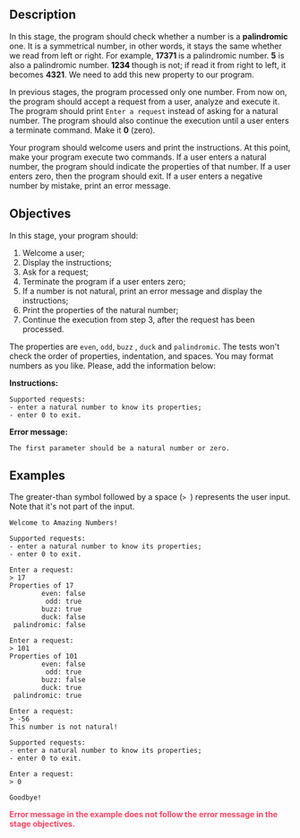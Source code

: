 <h2>Description</h2>

<p>In this stage, the program should check whether a number is a <strong>palindromic </strong>one. It is a symmetrical number, in other words, it stays the same whether we read from left or right. For example, <strong>17371 </strong>is a palindromic number. <strong>5</strong> is also a palindromic number. <strong><span style="color: #000000;">1234</span> </strong>though is not; if read it from right to left, it becomes <strong>4321</strong>. We need to add this new property to our program.</p>

<p>In previous stages, the program processed only one number. From now on, the program should accept a request from a user, analyze and execute it. The program should print <code>Enter a request</code> instead of asking for a natural number. The program should also continue the execution until a user enters a terminate command. Make it <strong>0</strong> (zero).</p>

<p>Your program should welcome users and print the instructions. At this point, make your program execute two commands. If a user enters a natural number, the program should indicate the properties of that number. If a user enters zero, then the program should exit. If a user enters a negative number by mistake, print an error message.</p>

<h2>Objectives</h2>

<p>In this stage, your program should:</p>

<ol>
	<li>Welcome a user;</li>
	<li>Display the instructions;</li>
	<li>Ask for a request;</li>
	<li>Terminate the program if a user enters zero;</li>
	<li>If a number is not natural, print an error message and display the instructions;</li>
	<li>Print the properties of the natural number;</li>
	<li>Continue the execution from step 3, after the request has been processed.</li>
</ol>

<p>The properties are <code>even</code>, <code>odd</code>, <code>buzz</code> , <code>duck</code> and <code>palindromic</code>. The tests won't check the order of properties, indentation, and spaces. You may format numbers as you like. Please, add the information below:</p>

<p><strong>Instructions:</strong></p>

<pre><code class="language-no-highlight">Supported requests:
- enter a natural number to know its properties; 
- enter 0 to exit.</code></pre>

<p><strong>Error message:</strong></p>

<pre><code class="language-no-highlight">The first parameter should be a natural number or zero.</code></pre>

<h2>Examples</h2>

<p>The greater-than symbol followed by a space (<code>&gt; </code>) represents the user input. Note that it's not part of the input.</p>

<pre><code class="language-no-highlight">Welcome to Amazing Numbers!

Supported requests:
- enter a natural number to know its properties; 
- enter 0 to exit.

Enter a request:
&gt; 17
Properties of 17
        even: false
         odd: true
        buzz: true
        duck: false
 palindromic: false

Enter a request:
&gt; 101
Properties of 101
        even: false
         odd: true
        buzz: false
        duck: true
 palindromic: true

Enter a request:
&gt; -56
This number is not natural!

Supported requests:
- enter a natural number to know its properties; 
- enter 0 to exit.

Enter a request:
&gt; 0

Goodbye!</code></pre>

<p><strong><span style="color: #ff4363;">Error message in the example does not follow the error message in the stage objectives.</span></strong></p>
